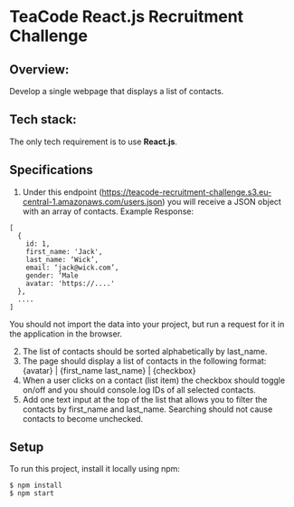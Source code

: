 # TeaCode React.js Recruitment Challenge
## Overview:
Develop a single webpage that displays a list of contacts.
## Tech stack:
The only tech requirement is to use **React.js**.
## Specifications
1. Under this endpoint
(https://teacode-recruitment-challenge.s3.eu-central-1.amazonaws.com/users.json)
you will receive a JSON object with an array of contacts. Example Response:
```
[
  {
    id: 1,
    first_name: 'Jack',
    last_name: ‘Wick’,
    email: ‘jack@wick.com’,
    gender: ‘Male
    avatar: 'https://....'
  },
  ....
]
```
You should not import the data into your project, but run a request for it in the
application in the browser.

2. The list of contacts should be sorted alphabetically by last_name.
3. The page should display a list of contacts in the following format:
{avatar} | {first_name last_name} | {checkbox}
4. When a user clicks on a contact (list item) the checkbox should toggle on/off and you
should console.log IDs of all selected contacts.
5. Add one text input at the top of the list that allows you to filter the contacts by
first_name and last_name. Searching should not cause contacts to become
unchecked.

## Setup
To run this project, install it locally using npm:

```
$ npm install
$ npm start
```
